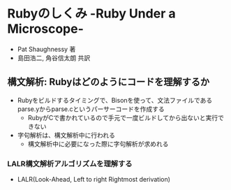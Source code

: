 # Rubyのしくみ -Ruby Under a Microscope-
- Pat Shaughnessy 著
- 島田浩二, 角谷信太朗 共訳

## 構文解析: Rubyはどのようにコードを理解するか
- Rubyをビルドするタイミングで、Bisonを使って、文法ファイルであるparse.yからparse.cというパーサーコードを作成する
  - RubyがCで書かれているので手元で一度ビルドしてから出ないと実行できない
- 字句解析は、構文解析中に行われる
  - 構文解析中に必要になった際に字句解析が求めれる

### LALR構文解析アルゴリズムを理解する
- LALR(Look-Ahead, Left to right Rightmost derivation)
